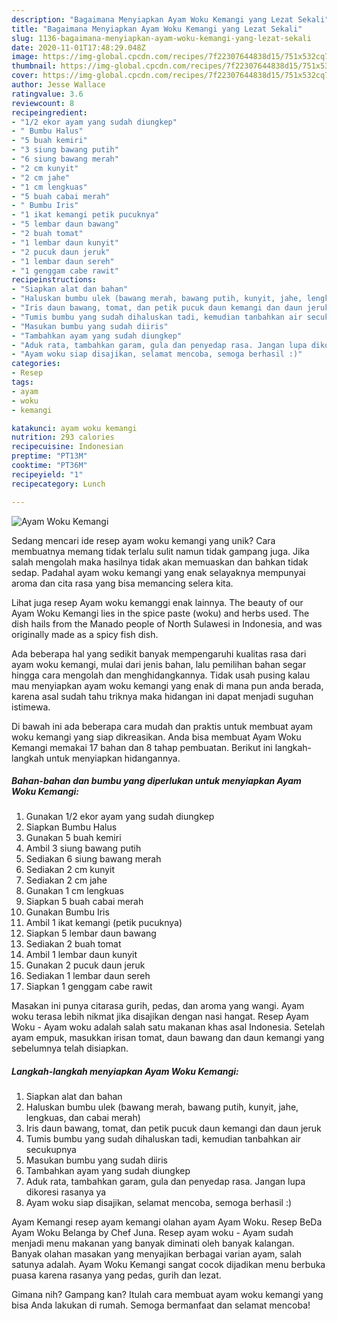 ```yaml
---
description: "Bagaimana Menyiapkan Ayam Woku Kemangi yang Lezat Sekali"
title: "Bagaimana Menyiapkan Ayam Woku Kemangi yang Lezat Sekali"
slug: 1136-bagaimana-menyiapkan-ayam-woku-kemangi-yang-lezat-sekali
date: 2020-11-01T17:48:29.048Z
image: https://img-global.cpcdn.com/recipes/7f22307644838d15/751x532cq70/ayam-woku-kemangi-foto-resep-utama.jpg
thumbnail: https://img-global.cpcdn.com/recipes/7f22307644838d15/751x532cq70/ayam-woku-kemangi-foto-resep-utama.jpg
cover: https://img-global.cpcdn.com/recipes/7f22307644838d15/751x532cq70/ayam-woku-kemangi-foto-resep-utama.jpg
author: Jesse Wallace
ratingvalue: 3.6
reviewcount: 8
recipeingredient:
- "1/2 ekor ayam yang sudah diungkep"
- " Bumbu Halus"
- "5 buah kemiri"
- "3 siung bawang putih"
- "6 siung bawang merah"
- "2 cm kunyit"
- "2 cm jahe"
- "1 cm lengkuas"
- "5 buah cabai merah"
- " Bumbu Iris"
- "1 ikat kemangi petik pucuknya"
- "5 lembar daun bawang"
- "2 buah tomat"
- "1 lembar daun kunyit"
- "2 pucuk daun jeruk"
- "1 lembar daun sereh"
- "1 genggam cabe rawit"
recipeinstructions:
- "Siapkan alat dan bahan"
- "Haluskan bumbu ulek (bawang merah, bawang putih, kunyit, jahe, lengkuas, dan cabai merah)"
- "Iris daun bawang, tomat, dan petik pucuk daun kemangi dan daun jeruk"
- "Tumis bumbu yang sudah dihaluskan tadi, kemudian tanbahkan air secukupnya"
- "Masukan bumbu yang sudah diiris"
- "Tambahkan ayam yang sudah diungkep"
- "Aduk rata, tambahkan garam, gula dan penyedap rasa. Jangan lupa dikoresi rasanya ya"
- "Ayam woku siap disajikan, selamat mencoba, semoga berhasil :)"
categories:
- Resep
tags:
- ayam
- woku
- kemangi

katakunci: ayam woku kemangi 
nutrition: 293 calories
recipecuisine: Indonesian
preptime: "PT13M"
cooktime: "PT36M"
recipeyield: "1"
recipecategory: Lunch

---
```



![Ayam Woku Kemangi](https://img-global.cpcdn.com/recipes/7f22307644838d15/751x532cq70/ayam-woku-kemangi-foto-resep-utama.jpg)

Sedang mencari ide resep ayam woku kemangi yang unik? Cara membuatnya memang tidak terlalu sulit namun tidak gampang juga. Jika salah mengolah maka hasilnya tidak akan memuaskan dan bahkan tidak sedap. Padahal ayam woku kemangi yang enak selayaknya mempunyai aroma dan cita rasa yang bisa memancing selera kita.

Lihat juga resep Ayam woku kemanggi enak lainnya. The beauty of our Ayam Woku Kemangi lies in the spice paste (woku) and herbs used. The dish hails from the Manado people of North Sulawesi in Indonesia, and was originally made as a spicy fish dish.

Ada beberapa hal yang sedikit banyak mempengaruhi kualitas rasa dari ayam woku kemangi, mulai dari jenis bahan, lalu pemilihan bahan segar hingga cara mengolah dan menghidangkannya. Tidak usah pusing kalau mau menyiapkan ayam woku kemangi yang enak di mana pun anda berada, karena asal sudah tahu triknya maka hidangan ini dapat menjadi suguhan istimewa.


Di bawah ini ada beberapa cara mudah dan praktis untuk membuat ayam woku kemangi yang siap dikreasikan. Anda bisa membuat Ayam Woku Kemangi memakai 17 bahan dan 8 tahap pembuatan. Berikut ini langkah-langkah untuk menyiapkan hidangannya.

<!--inarticleads1-->

##### Bahan-bahan dan bumbu yang diperlukan untuk menyiapkan Ayam Woku Kemangi:

1. Gunakan 1/2 ekor ayam yang sudah diungkep
1. Siapkan  Bumbu Halus
1. Gunakan 5 buah kemiri
1. Ambil 3 siung bawang putih
1. Sediakan 6 siung bawang merah
1. Sediakan 2 cm kunyit
1. Sediakan 2 cm jahe
1. Gunakan 1 cm lengkuas
1. Siapkan 5 buah cabai merah
1. Gunakan  Bumbu Iris
1. Ambil 1 ikat kemangi (petik pucuknya)
1. Siapkan 5 lembar daun bawang
1. Sediakan 2 buah tomat
1. Ambil 1 lembar daun kunyit
1. Gunakan 2 pucuk daun jeruk
1. Sediakan 1 lembar daun sereh
1. Siapkan 1 genggam cabe rawit


Masakan ini punya citarasa gurih, pedas, dan aroma yang wangi. Ayam woku terasa lebih nikmat jika disajikan dengan nasi hangat. Resep Ayam Woku - Ayam woku adalah salah satu makanan khas asal Indonesia. Setelah ayam empuk, masukkan irisan tomat, daun bawang dan daun kemangi yang sebelumnya telah disiapkan. 

<!--inarticleads2-->

##### Langkah-langkah menyiapkan Ayam Woku Kemangi:

1. Siapkan alat dan bahan
1. Haluskan bumbu ulek (bawang merah, bawang putih, kunyit, jahe, lengkuas, dan cabai merah)
1. Iris daun bawang, tomat, dan petik pucuk daun kemangi dan daun jeruk
1. Tumis bumbu yang sudah dihaluskan tadi, kemudian tanbahkan air secukupnya
1. Masukan bumbu yang sudah diiris
1. Tambahkan ayam yang sudah diungkep
1. Aduk rata, tambahkan garam, gula dan penyedap rasa. Jangan lupa dikoresi rasanya ya
1. Ayam woku siap disajikan, selamat mencoba, semoga berhasil :)


Ayam Kemangi resep ayam kemangi olahan ayam Ayam Woku. Resep BeDa Ayam Woku Belanga by Chef Juna. Resep ayam woku - Ayam sudah menjadi menu makanan yang banyak diminati oleh banyak kalangan. Banyak olahan masakan yang menyajikan berbagai varian ayam, salah satunya adalah. Ayam Woku Kemangi sangat cocok dijadikan menu berbuka puasa karena rasanya yang pedas, gurih dan lezat. 

Gimana nih? Gampang kan? Itulah cara membuat ayam woku kemangi yang bisa Anda lakukan di rumah. Semoga bermanfaat dan selamat mencoba!
